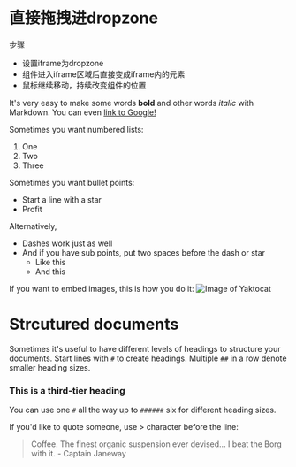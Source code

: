 直接拖拽进dropzone
==========================
步骤

- 设置iframe为dropzone
- 组件进入iframe区域后直接变成iframe内的元素
- 鼠标继续移动，持续改变组件的位置

It's very easy to make some words **bold** and other words *italic* with Markdown. You can even [link to Google!](https://google.com)

Sometimes you want numbered lists:

1. One
2. Two
3. Three

Sometimes you want bullet points:

* Start a line with a star
* Profit

Alternatively,

- Dashes work just as well
- And if you have sub points, put two spaces before the dash or star
  - Like this
  - And this

If you want to embed images, this is how you do it:
![Image of Yaktocat](https://octodex.github.com/images/yaktocat.png)

# Strcutured documents

Sometimes it's useful to have different levels of headings to structure your documents. Start lines with `#` to create headings. Multiple `##` in a row denote smaller heading sizes.

### This is a third-tier heading

You can use one `#` all the way up to `######` six for different heading sizes.

If you'd like to quote someone, use > character before the line:

> Coffee. The finest organic suspension ever devised... I beat the Borg with it. - Captain Janeway